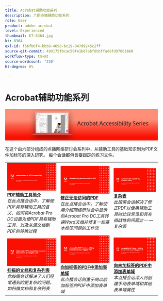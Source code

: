 ```yaml
---
title: Acrobat辅助功能系列
description: 六期点播辅助功能系列
role: User
product: adobe acrobat
level: Experienced
thumbnail: KT-8364.jpg
kt: 8364
exl-id: f56fb6f4-bbb8-4698-bc19-047d9245c2ff
source-git-commit: 490175fbcac50fe1bd7abf8bbffad6fd97061660
workflow-type: tm+mt
source-wordcount: '230'
ht-degree: 0%

---
```


# Acrobat辅助功能系列

![Acrobat辅助功能系列图像](../assets/Hero_Accessibility.png)

在这个由六部分组成的点播网络研讨会系列中，从辅助工具的基础知识到为PDF文件加标签的深入研究。 每个会话都包含要跟踪的练习文件。

<table style="table-layout:fixed">
<tr>
  <td>
    <a href="accessibilitysession1.md">
      <img alt="PDF辅助工具简介" src="../assets/Accessibilitysession1_1280.png" />
    </a>
    <div>
    <a href="accessibilitysession1.md"><strong>PDF辅助工具简介</strong></a>
    </div>
    <em>在此点播会话中，了解使PDF具有辅助工具的含义、如何将Acrobat Pro DC设置为使PDF具有辅助工具，以及从源文档到PDF的转换过程</em>
    <br>
  </td>
  <td>
    <a href="accessibilitysession2.md">
      <img alt="修正无法访问的PDF" src="../assets/Accessibilitysession2_1280.png" />
    </a>
    <div>
    <a href="accessibilitysession2.md"><strong>修正无法访问的PDF</strong></a>
    </div>
    <em>在此点播会话中，了解使用介绍网络研讨会中显示的Acrobat Pro DC工具转换Word文档并修复一些基本标签问题的工作流</em>
    <br>
  </td>  
  <td>
    <a href="accessibilitysession3.md">
      <img alt="复杂表" src="../assets/Accessibilitysession3_1280.png" />
    </a>
    <div>
    <a href="accessibilitysession3.md"><strong>复杂表</strong></a>
    </div>
    <em>此按需会话解决了修正PDF以使用辅助工具时比较常见和具有挑战性的问题之一 — 复杂表</em>
    <br>
  </td>
</tr>
<tr>
  <td>
    <a href="accessibilitysession4.md">
      <img alt="扫描的文档和复杂列表" src="../assets/Accessibilitysession4_1280.png" />
    </a>
    <div>
    <a href="accessibilitysession4.md"><strong>扫描的文档和复杂列表</strong></a>
    </div>
    <em>此按需会话解决了人们经常遇到的更复杂的问题，如扫描文档和复杂列表</em>
    <br>
  </td>
  <td>
    <a href="accessibilitysession5.md">
      <img alt="向加标签的PDF中添加表单域" src="../assets/Accessibilitysession5_1280.png" />
    </a>
    <div>
    <a href="accessibilitysession5.md"><strong>向加标签的PDF中添加表单域</strong></a>
    </div>
    <em>此点播会话侧重于向以前加标签的PDF中添加表单域</em>
    <br>
  </td>  
  <td>
    <a href="accessibilitysession6.md">
      <img alt="向未加标签的PDF中添加表单域" src="../assets/Accessibilitysession6_1280.png" />
    </a>
    <div>
    <a href="accessibilitysession6.md"><strong>向未加标签的PDF中添加表单域</strong></a>
    </div>
    <em>本点播会话深入到创建手动表单域和其他表单域属性</em>
    <br>
  </td> 
</tr>
</table>
